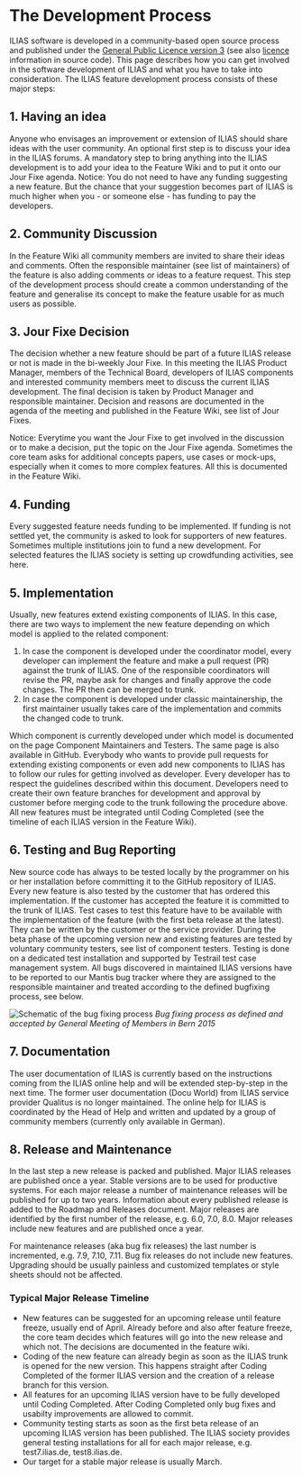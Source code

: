 # The Development Process

ILIAS software is developed in a community-based open source process and published under the [General Public Licence version 3](https://www.gnu.org/licenses/gpl-3.0.html) (see also [licence](https://github.com/ILIAS-eLearning/ILIAS/blob/trunk/LICENSE) information in source code). This page describes how you can get involved in the software development of ILIAS and what you have to take into consideration. The ILIAS feature development process consists of these major steps:

## 1. Having an idea
Anyone who envisages an improvement or extension of ILIAS should share ideas with the user community. An optional first step is to discuss your idea in the ILIAS forums. A mandatory step to bring anything into the ILIAS development is to add your idea to the Feature Wiki and to put it onto our Jour Fixe agenda.
Notice: You do not need to have any funding suggesting a new feature. But the chance that your suggestion becomes part of ILIAS is much higher when you - or someone else - has funding to pay the developers.

## 2. Community Discussion
In the Feature Wiki all community members are invited to share their ideas and comments. Often the responsible maintainer (see list of maintainers) of the feature is also adding comments or ideas to a feature request. This step of the development process should create a common understanding of the feature and generalise its concept to make the feature usable for as much users as possible.

## 3. Jour Fixe Decision
The decision whether a new feature should be part of a future ILIAS release or not is made in the bi-weekly Jour Fixe. In this meeting the ILIAS Product Manager, members of the Technical Board, developers of ILIAS components and interested community members meet to discuss the current ILIAS development. The final decision is taken by Product Manager and responsible maintainer. Decision and reasons are documented in the agenda of the meeting and published in the Feature Wiki, see list of Jour Fixes.

Notice: Everytime you want the Jour Fixe to get involved in the discussion or to make a decision, put the topic on the Jour Fixe agenda. Sometimes the core team asks for additional concepts papers, use cases or mock-ups, especially when it comes to more complex features. All this is documented in the Feature Wiki.

## 4. Funding
Every suggested feature needs funding to be implemented. If funding is not settled yet, the community is asked to look for supporters of new features. Sometimes multiple institutions join to fund a new development. For selected features the ILIAS society is setting up crowdfunding activities, see here.

## 5. Implementation
Usually, new features extend existing components of ILIAS. In this case, there are two ways to implement the new feature depending on which model is applied to the related component:

1. In case the component is developed under the coordinator model, every developer can implement the feature and make a pull request (PR) against the trunk of ILIAS. One of the responsible coordinators will revise the PR, maybe ask for changes and finally approve the code changes. The PR then can be merged to trunk.
2. In case the component is developed under classic maintainership, the first maintainer usually takes care of the implementation and commits the changed code to trunk.

Which component is currently developed under which model is documented on the page Component Maintainers and Testers. The same page is also available in GitHub.
Everybody who wants to provide pull requests for extending existing components or even add new components to ILIAS has to follow our rules for getting involved as developer. Every developer has to respect the guidelines described within this document.
Developers need to create their own feature branches for development and approval by customer before merging code to the trunk following the procedure above. All new features must be integrated until Coding Completed (see the timeline of each ILIAS version in the Feature Wiki).

## 6. Testing and Bug Reporting
New source code has always to be tested locally by the programmer on his or her installation before committing it to the GitHub repository of ILIAS. Every new feature is also tested by the customer that has ordered this implementation. If the customer has accepted the feature it is committed to the trunk of ILIAS.
Test cases to test this feature have to be available with the implementation of the feature (with the first beta release at the latest). They can be written by the customer or the service provider. During the beta phase of the upcoming version new and existing features are tested by voluntary community testers, see list of component testers. Testing is done on a dedicated test installation and supported by Testrail test case management system.
All bugs discovered in maintained ILIAS versions have to be reported to our Mantis bug tracker where they are assigned to the responsible maintainer and treated according to the defined bugfixing process, see below.

![Schematic of the bug fixing process](https://files.ilias.de/images/bug_fixing_process.png)
*Bug fixing process as defined and accepted by General Meeting of Members in Bern 2015*

## 7. Documentation
The user documentation of ILIAS is currently based on the instructions coming from the ILIAS online help and will be extended step-by-step in the next time. The former user documentation (Docu World) from ILIAS service provider Qualitus is no longer maintained. The online help for ILIAS is coordinated by the Head of Help and written and updated by a group of community members (currently only available in German).

## 8. Release and Maintenance
In the last step a new release is packed and published. Major ILIAS releases are published once a year. Stable versions are to be used for productive systems. For each major release a number of maintenance releases will be published for up to two years. Information about every published release is added to the Roadmap and Releases document.
Major releases are identified by the first number of the release, e.g. 6.0, 7.0, 8.0. Major releases include new features and are published once a year.

For maintenance releases (aka bug fix releases) the last number is incremented, e.g. 7.9, 7.10, 7.11. Bug fix releases do not include new features. Upgrading should be usually painless and customized templates or style sheets should not be affected.

### Typical Major Release Timeline

- New features can be suggested for an upcoming release until feature freeze, usually end of April. Already before and also after feature freeze, the core team decides which features will go into the new release and which not. The decisions are documented in the feature wiki.
- Coding of the new feature can already begin as soon as the ILIAS trunk is opened for the new version. This happens straight after Coding Completed of the former ILIAS version and the creation of a release branch for this version.
- All features for an upcoming ILIAS version have to be fully developed until Coding Completed. After Coding Completed only bug fixes and usabilty improvements are allowed to commit.
- Community testing starts as soon as the first beta release of an upcoming ILIAS version has been published. The ILIAS society provides general testing installations for all for each major release, e.g. test7.ilias.de, test8.ilias.de.
- Our target for a stable major release is usually March.